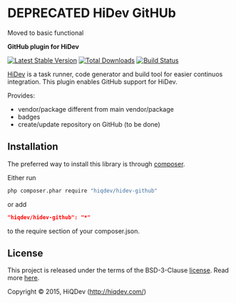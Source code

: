DEPRECATED HiDev GitHUb
============

Moved to basic functional

**GitHub plugin for HiDev**

[![Latest Stable Version](https://poser.pugx.org/hiqdev/hidev-github/v/stable)](https://packagist.org/packages/hiqdev/hidev-github)
[![Total Downloads](https://poser.pugx.org/hiqdev/hidev-github/downloads)](https://packagist.org/packages/hiqdev/hidev-github)
[![Build Status](https://img.shields.io/travis/hiqdev/hidev-github.svg)](https://travis-ci.org/hiqdev/hidev-github)

[HiDev](https://github.com/hiqdev/hidev) is a task runner, code generator and build tool for easier continuos integration.
This plugin enables GitHub support for HiDev.

Provides:

- vendor/package different from main vendor/package
- badges
- create/update repository on GitHub (to be done)

## Installation

The preferred way to install this library is through [composer](http://getcomposer.org/download/).

Either run

```sh
php composer.phar require "hiqdev/hidev-github"
```

or add

```json
"hiqdev/hidev-github": "*"
```

to the require section of your composer.json.

## License

This project is released under the terms of the BSD-3-Clause [license](LICENSE).
Read more [here](http://choosealicense.com/licenses/bsd-3-clause).

Copyright © 2015, HiQDev (http://hiqdev.com/)
